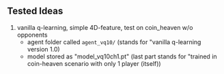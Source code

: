 ## Tested Ideas

1. vanilla q-learning, simple 4D-feature, test on coin_heaven w/o opponents
   * agent folder called `agent_vq10/`  (stands for "vanilla q-learning version 1.0)
   * model stored as "model_vq10ch1.pt" (last part stands for "trained in coin-heaven scenario with only 1 player (itself))